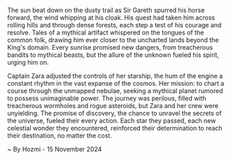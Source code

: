 
The sun beat down on the dusty trail as Sir Gareth spurred his horse forward, the wind whipping at his cloak. His quest had taken him across rolling hills and through dense forests, each step a test of his courage and resolve. Tales of a mythical artifact whispered on the tongues of the common folk, drawing him ever closer to the uncharted lands beyond the King's domain. Every sunrise promised new dangers, from treacherous bandits to mythical beasts, but the allure of the unknown fueled his spirit, urging him on.

Captain Zara adjusted the controls of her starship, the hum of the engine a constant rhythm in the vast expanse of the cosmos. Her mission: to chart a course through the unmapped nebulae, seeking a mythical planet rumored to possess unimaginable power. The journey was perilous, filled with treacherous wormholes and rogue asteroids, but Zara and her crew were unyielding. The promise of discovery, the chance to unravel the secrets of the universe, fueled their every action. Each star they passed, each new celestial wonder they encountered, reinforced their determination to reach their destination, no matter the cost. 

~ By Hozmi - 15 November 2024
